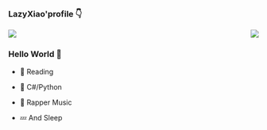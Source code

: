 


### LazyXiao'profile 👇



<img  src="https://github-readme-stats.vercel.app/api/top-langs/?username=Lazy-Xiao&layout=compact&hide_border=true&custom_title=%E8%AF%AD%E8%A8%80%E4%BD%BF%E7%94%A8%E7%8E%87&card_width=730&title_color=A97BFF" />

 
<img align="right" src="https://github-readme-stats.vercel.app/api?username=Lazy-Xiao&show_icons=true&icon_color=A97BFF&hide_border=true&line_height=28&title_color=A97BFF" />



### Hello World 👋



- :orange_book: Reading




- :hammer: C#/Python




- 🎤 Rapper Music



- 💤 And Sleep
